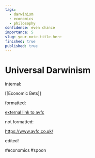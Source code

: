 ```yaml
---
tags:
  - darwinism
  - economics
  - philosophy
confidence: even chance
importance: 5
slug: your-note-title-here
finished: true
published: true
---
```

# Universal Darwinism

internal:

[[Economic Bets]]

formatted:  

[external link to avfc](https://www.avfc.co.uk/)

not formatted:

https://www.avfc.co.uk/ 

edited! 


#economics  #spoon 